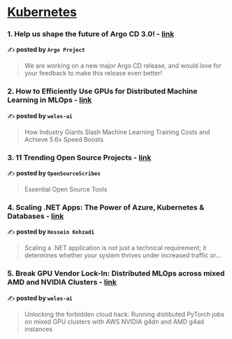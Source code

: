 
<h1><a href=https://medium.com/tag/kubernetes/recommended target="_blank" rel="noopener noreferrer">Kubernetes</a></h1>
<h3>1. Help us shape the future of Argo CD 3.0! - <a href="https://medium.com/argo-project/help-us-shape-the-future-of-argo-cd-3-0-ebc670413312" target="_blank" rel="noopener noreferrer">link</a></h3>

✍️ **posted by `Argo Project`**

<blockquote>We are working on a new major Argo CD release, and would love for your feedback to make this release even better!</blockquote>

<h3>2. How to Efficiently Use GPUs for Distributed Machine Learning in MLOps - <a href="https://medium.com/weles-ai/how-to-efficiently-use-gpus-for-distributed-machine-learning-in-mlops-94add9801a2b" target="_blank" rel="noopener noreferrer">link</a></h3>

✍️ **posted by `weles-ai`**

<blockquote>How Industry Giants Slash Machine Learning Training Costs and Achieve 5.6x Speed Boosts</blockquote>

<h3>3. 11 Trending Open Source Projects - <a href="https://medium.com/sourcescribes/11-trending-open-source-projects-73e1d7eaa39a" target="_blank" rel="noopener noreferrer">link</a></h3>

✍️ **posted by `OpenSourceScribes`**

<blockquote>Essential Open Source Tools</blockquote>

<h3>4. Scaling .NET Apps: The Power of Azure, Kubernetes & Databases - <a href="https://medium.com/@kohzadi90/scaling-net-apps-the-power-of-azure-kubernetes-databases-05815cd80de3" target="_blank" rel="noopener noreferrer">link</a></h3>

✍️ **posted by `Hossein Kohzadi`**

<blockquote>Scaling a .NET application is not just a technical requirement; it determines whether your system thrives under increased traffic or…</blockquote>

<h3>5. Break GPU Vendor Lock-In: Distributed MLOps across mixed AMD and NVIDIA Clusters - <a href="https://medium.com/weles-ai/break-gpu-vendor-lock-in-distributed-mlops-across-mixed-amd-and-nvidia-clusters-9cf5e1af767f" target="_blank" rel="noopener noreferrer">link</a></h3>

✍️ **posted by `weles-ai`**

<blockquote>Unlocking the forbidden cloud hack: Running distibuted PyTorch jobs on mixed GPU clusters with AWS NVIDIA g4dn and AMD g4ad instances</blockquote>

